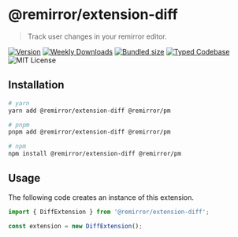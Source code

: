 # @remirror/extension-diff

> Track user changes in your remirror editor.

[![Version][version]][npm] [![Weekly Downloads][downloads-badge]][npm] [![Bundled size][size-badge]][size] [![Typed Codebase][typescript]](./src/index.ts) ![MIT License][license]

[version]: https://flat.badgen.net/npm/v/@remirror/extension-diff
[npm]: https://npmjs.com/package/@remirror/extension-diff
[license]: https://flat.badgen.net/badge/license/MIT/purple
[size]: https://bundlephobia.com/result?p=@remirror/extension-diff
[size-badge]: https://flat.badgen.net/bundlephobia/minzip/@remirror/extension-diff
[typescript]: https://flat.badgen.net/badge/icon/TypeScript?icon=typescript&label
[downloads-badge]: https://badgen.net/npm/dw/@remirror/extension-diff/red?icon=npm

## Installation

```bash
# yarn
yarn add @remirror/extension-diff @remirror/pm

# pnpm
pnpm add @remirror/extension-diff @remirror/pm

# npm
npm install @remirror/extension-diff @remirror/pm
```

## Usage

The following code creates an instance of this extension.

```ts
import { DiffExtension } from '@remirror/extension-diff';

const extension = new DiffExtension();
```
